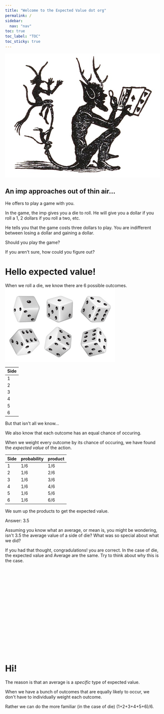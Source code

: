 ```yaml
---
title: "Welcome to the Expected Value dot org"
permalink: /
sidebar:
  nav: "nav"
toc: true
toc_label: "TOC"
toc_sticky: true
---
```

![imp](../assets/images/imp.jpeg) 


## An imp approaches out of thin air...

He offers to play a game with you. 

In the game, the imp gives you a die to roll. He will give you a dollar if you roll a 1, 2 dollars if you roll a two, etc. 

He tells you that the game costs three dollars to play. You are indifferent between losing a dollar and gaining a dollar. 

Should you play the game?

If you aren't sure, how could you figure out?

# Hello expected value!

When we roll a die, we know there are 6 possible outcomes. 
![dice](../assets/images/dierolling.jpeg)

| Side  |
| ------------- |
| 1 |
| 2 |
| 3 |
| 4 |
| 5 |
| 6 |

But that isn't all we know...

We also know that each outcome has an equal chance of occuring. 

When we weight every outcome by its chance of occuring, we have found the *expected value* of the action.


| Side  | probability | product  | 
| ------------- | ------------- | ------------- |
| 1 | 1/6  | 1/6  | 
| 2  | 1/6  | 2/6 | 
| 3 | 1/6  | 3/6  | 
| 4  | 1/6  | 4/6 | 
| 5 | 1/6  | 5/6  | 
| 6  | 1/6  | 6/6 | 

We sum up the products to get the expected value.

Answer: 3.5


Assuming you know what an average, or mean is, you might be wondering, isn't 3.5 the average value of a side of die? What was so special about what we did?

If you had that thought, congradulations! you are correct. In the case of die, the expected value and Average are the same. Try to think about why this is the case.


<br/><br/>
<br/><br/>
<br/><br/>
<br/><br/>
<br/><br/>
<br/><br/>
<br/><br/>
<br/><br/>

# Hi!

The reason is that an average is a *specific* type of expected value. 

When we have a bunch of outcomes that are equally likely to occur, we don't have to individually weight each outcome. 

Rather we can do the more familiar (in the case of die) (1+2+3+4+5+6)/6. 


